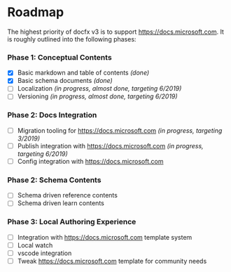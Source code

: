 # Roadmap

The highest priority of docfx v3 is to support <https://docs.microsoft.com>. It is roughly outlined into the following phases:

### Phase 1: Conceptual Contents

- [x] Basic markdown and table of contents _(done)_
- [x] Basic schema documents _(done)_
- [ ] Localization _(in progress, almost done, targeting 6/2019)_
- [ ] Versioning _(in progress, almost done, targeting 6/2019)_

### Phase 2: Docs Integration
- [ ] Migration tooling for <https://docs.microsoft.com> _(in progress, targeting 3/2019)_
- [ ] Publish integration with <https://docs.microsoft.com> _(in progress, targeting 6/2019)_
- [ ] Config integration with <https://docs.microsoft.com>

### Phase 2: Schema Contents

- [ ] Schema driven reference contents
- [ ] Schema driven learn contents

### Phase 3: Local Authoring Experience

- [ ] Integration with <https://docs.microsoft.com> template system
- [ ] Local watch
- [ ] vscode integration
- [ ] Tweak <https://docs.microsoft.com> template for community needs
